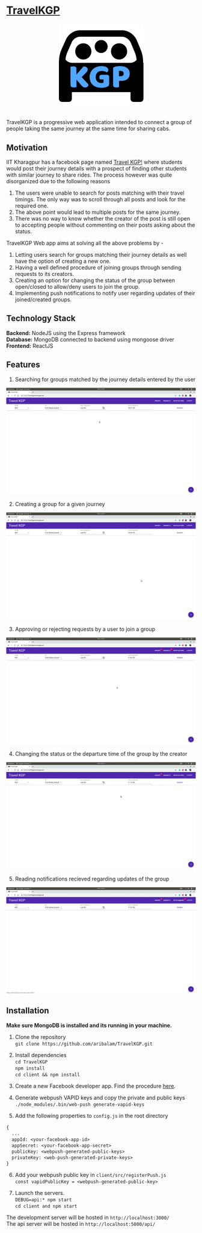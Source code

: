 
# [TravelKGP](https://travelkgp.herokuapp.com/)

<h5 align="center">
<img src="https://github.com/aribalam/TravelKGP/blob/master/logo.png"/>
</h5>

TravelKGP is a progressive web application intended to connect a group of people taking the same journey at the same time for sharing cabs.

## Motivation
IIT Kharagpur has a facebook page named [Travel KGP!](https://www.facebook.com/groups/1808688549401165/) where students would post their journey details with a prospect of finding other students with similar journey to share rides. The process however was quite disorganized due to the following reasons

1. The users were unable to search for posts matching with their travel timings. The only way was to scroll through all posts and look for the required one.
2. The above point would lead to multiple posts for the same journey.
3. There was no way to know whether the creator of the post is still open to accepting people without commenting on their posts asking about the status.

TravelKGP Web app aims at solving all the above problems by - 
1. Letting users search for groups matching their journey details as well have the option of creating a new one.
2. Having a well defined procedure of joining groups through sending requests to its creators.
3. Creating an option for changing the status of the group between open/closed to allow/deny users to join the group.
4. Implementing push notifications to notify user regarding updates of their joined/created groups.

## Technology Stack
<b>Backend:</b> NodeJS using the Express framework <br>
<b>Database:</b> MongoDB connected to backend using mongoose driver <br>
<b>Frontend:</b> ReactJS

## Features
1. Searching for groups matched by the journey details entered by the user

![Demo](https://github.com/aribalam/TravelKGP/blob/assets/group_search.gif)

2. Creating a group for a given journey

![Demo](https://github.com/aribalam/TravelKGP/blob/assets/create_group.gif)

3. Approving or rejecting requests by a user to join a group

![Demo](https://github.com/aribalam/TravelKGP/blob/assets/approve_request.gif)

4. Changing the status or the departure time of the group by the creator

![Demo](https://github.com/aribalam/TravelKGP/blob/assets/change_status.gif)

5. Reading notifications recieved regarding updates of the group

![Demo](https://github.com/aribalam/TravelKGP/blob/assets/notifications.gif)

## Installation

<b>Make sure MongoDB is installed and its running in your machine.</b>

1. Clone the repository <br>
`git clone https://github.com/aribalam/TravelKGP.git`

2. Install dependencies <br>
`cd TravelKGP` <br>
`npm install` <br>
`cd client && npm install`

3. Create a new Facebook developer app. Find the procedure [here](https://developers.facebook.com/docs/apps/).

4. Generate webpush VAPID keys and copy the private and public keys<br>
`./node_modules/.bin/web-push generate-vapid-keys`

5. Add the following properties to `config.js` in the root directory
```
{
  ...
  appId: <your-facebook-app-id>
  appSecret: <your-facebook-app-secret>
  publicKey: <webpush-generated-public-keys>
  privateKey: <web-push-generated-private-keys>
}
```

6. Add your webpush public key in `client/src/registerPush.js`<br>
`const vapidPublicKey = <webpush-generated-public-key>`

7. Launch the servers. <br>
`DEBUG=api:* npm start`<br>
`cd client and npm start`

The development server will be hosted in `http://localhost:3000/`<br>
The api server will be hosted in `http://localhost:5000/api/`


